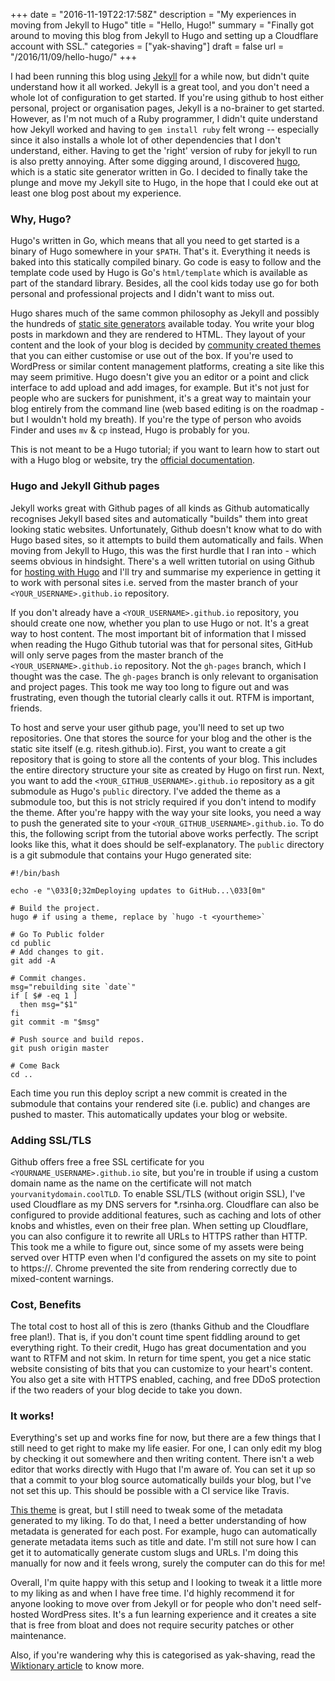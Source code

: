 +++
date = "2016-11-19T22:17:58Z"
description = "My experiences in moving from Jekyll to Hugo"
title = "Hello, Hugo!"
summary = "Finally got around to moving this blog from Jekyll to Hugo and setting up a Cloudflare account with SSL."
categories = ["yak-shaving"]
draft = false
url = "/2016/11/09/hello-hugo/"
+++

I had been running this blog using [Jekyll](https://jekyllrb.com/) for a while now, but didn't quite understand how it all worked. Jekyll is a great tool, and you don't need a whole lot of configuration to get started. If you're using github to host either personal, project or organisation pages, Jekyll is a no-brainer to get started. However, as I'm not much of a Ruby programmer, I didn't quite understand how Jekyll worked and having to `gem install ruby` felt wrong -- especially since it also installs a whole lot of other dependencies that I don't understand, either. Having to get the 'right' version of ruby for jekyll to run is also pretty annoying. After some digging around, I discovered [hugo](http://gethugo.io), which is a static site generator written in Go. I decided to finally take the plunge and move my Jekyll site to Hugo, in the hope that I could eke out at least one blog post about my experience.

### Why, Hugo?
Hugo's written in Go, which means that all you need to get started is a binary of Hugo somewhere in your `$PATH`. That's it. Everything it needs is baked into this statically compiled binary. Go code is easy to follow and the template code used by Hugo is Go's `html/template` which is available as part of the standard library. Besides, all the cool kids today use go for both personal and professional projects and I didn't want to miss out. 

Hugo shares much of the same common philosophy as Jekyll and possibly the hundreds of [static site generators](https://www.staticgen.com/) available today. You write your blog posts in markdown and they are rendered to HTML. They layout of your content and the look of your blog is decided by [community created themes](http://themes.gohugo.io/) that you can either customise or use out of the box.  If you're used to WordPress or similar content management platforms, creating a site like this may seem primitive. Hugo doesn't give you an editor or a point and click interface to add upload and add images, for example. But it's not just for people who are suckers for punishment, it's a great way to maintain your blog entirely from the command line (web based editing is on the roadmap - but I wouldn't hold my breath). If you're the type of person who avoids Finder and uses `mv` & `cp` instead, Hugo is probably for you.

This is not meant to be a Hugo tutorial; if you want to learn how to start out with a Hugo blog or website, try the [official documentation](https://gohugo.io/overview/introduction/). 

### Hugo and Jekyll Github pages
Jekyll works great with Github pages of all kinds as Github automatically recognises Jekyll based sites and automatically "builds" them into great looking static websites. Unfortunately, Github doesn't know what to do with Hugo based sites, so it attempts to build them automatically and fails. When moving from Jekyll to Hugo, this was the first hurdle that I ran into - which seems obvious in hindsight. There's a well written tutorial on using Github for [hosting with Hugo](https://gohugo.io/tutorials/github-pages-blog/) and I'll try and summarise my experience in getting it to work with personal sites i.e. served from the master branch of your `<YOUR_USERNAME>.github.io` repository. 

If you don't already have a `<YOUR_USERNAME>.github.io` repository, you should create one now, whether you plan to use Hugo or not. It's a great way to host content. The most important bit of information that I missed when reading the Hugo Github tutorial was that for personal sites, GitHub will only serve pages from the master branch of the `<YOUR_USERNAME>.github.io` repository. Not the `gh-pages` branch, which I thought was the case. The `gh-pages` branch is only relevant to organisation and project pages. This took me way too long to figure out and was frustrating, even though the tutorial clearly calls it out. RTFM is important, friends. 

To host and serve your user github page, you'll need to set up two repositories. One that stores the source for your blog and the other is the static site itself (e.g. ritesh.github.io). First, you want to create a git repository that is going to store all the contents of your blog. This includes the entire directory structure your site as created by Hugo on first run. Next, you want to add the `<YOUR_GITHUB_USERNAME>.github.io` repository as a git submodule as Hugo's `public` directory. I've added the theme as a submodule too, but this is not stricly required if you don't intend to modify the theme. After you're happy with the way your site looks, you need a way to push the generated site to your `<YOUR_GITHUB_USERNAME>.github.io`. To do this, the following script from the tutorial above works perfectly. The script looks like this, what it does should be self-explanatory. The `public` directory is a git submodule that contains your Hugo generated site:

```
#!/bin/bash

echo -e "\033[0;32mDeploying updates to GitHub...\033[0m"

# Build the project.
hugo # if using a theme, replace by `hugo -t <yourtheme>`

# Go To Public folder
cd public
# Add changes to git.
git add -A

# Commit changes.
msg="rebuilding site `date`"
if [ $# -eq 1 ]
  then msg="$1"
fi
git commit -m "$msg"

# Push source and build repos.
git push origin master

# Come Back
cd ..
```

Each time you run this deploy script a new commit is created in the submodule that contains your rendered site (i.e. public) and changes are pushed to master. This automatically updates your blog or website. 

### Adding SSL/TLS
Github offers free a free SSL certificate for you `<YOURNAME_USERNAME>.github.io` site, but you're in trouble if using a custom domain name as the name on the certificate will not match `yourvanitydomain.coolTLD`. To enable SSL/TLS (without origin SSL), I've used Cloudflare as my DNS servers for *.rsinha.org. Cloudflare can also be configured to provide additional features, such as caching and lots of other knobs and whistles, even on their free plan. When setting up Cloudflare, you can also configure it to rewrite all URLs to HTTPS rather than HTTP. This took me a while to figure out, since some of my assets were being served over HTTP even when I'd configured the assets on my site to point to https://. Chrome prevented the site from rendering correctly due to mixed-content warnings.

### Cost, Benefits
The total cost to host all of this is zero (thanks Github and the Cloudflare free plan!). That is, if you don't count time spent fiddling around to get everything right. To their credit, Hugo has great documentation and you want to RTFM and not skim. In return for time spent, you get a nice static website consisting of bits that you can customize to your heart's content. You also get a site with HTTPS enabled, caching, and free DDoS protection if the two readers of your blog decide to take you down.


### It works!

Everything's set up and works fine for now, but there are a few things that I still need to get right to make my life easier. For one, I can only edit my blog by checking it out somewhere and then writing content. There isn't a web editor that works directly with Hugo that I'm aware of. You can set it up so that a commit to your blog source automatically builds your blog, but I've not set this up. This should be possible with a CI service like Travis. 

[This theme](http://themes.gohugo.io/internet-weblog/) is great, but I still need to tweak some of the metadata generated to my liking. To do that, I need a better understanding of how metadata is generated for each post. For example, hugo can automatically generate metadata items such as title and date. I'm still not sure how I can get it to automatically generate custom slugs and URLs. I'm doing this manually for now and it feels wrong, surely the computer can do this for me!

Overall, I'm quite happy with this setup and I looking to tweak it a little more to my liking as and when I have free time. I'd highly recommend it for anyone looking to move over from Jekyll or for people who don't need self-hosted WordPress sites. It's a fun learning experience and it creates a site that is free from bloat and does not require security patches or other maintenance.

Also, if you're wandering why this is categorised as yak-shaving, read the [Wiktionary article](https://en.wiktionary.org/wiki/yak_shaving) to know more.   




